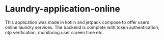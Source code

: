 # Laundry-application-online
This application was made in kotlin and jetpack compose to offer users online laundry services. The backend is complete with token authentication, otp verification, monitoring user screen time etc.


